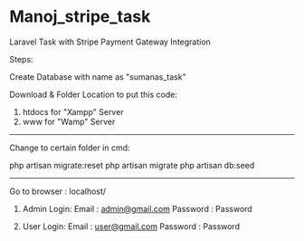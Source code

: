 # Manoj_stripe_task
 Laravel Task with Stripe Payment Gateway Integration

Steps:

Create Database with name as "sumanas_task"

Download & Folder Location to put this code:

1) htdocs for "Xampp" Server
2) www for "Wamp" Server

**************************************************************

Change to certain folder in cmd:

php artisan migrate:reset
php artisan migrate
php artisan db:seed

**************************************************************

Go to browser : localhost/<project-folder-name>

1) Admin Login:
Email 		: 	admin@gmail.com
Password 	:	Password

2) User Login:
Email 		: 	user@gmail.com
Password 	:	Password
